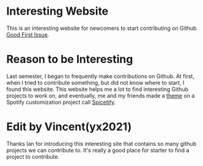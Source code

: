 # Interesting Website
This is an interesting website for newcomers to start contributing on Github [Good First Issue](https://goodfirstissues.com/).

# Reason to be Interesting
Last semester, I began to frequently make contributions on Github. At first, when I tried to contribute something, but did not know where to start, I found this website. This website helps me a lot to find interesting Github projects to work on, and eventually, me and my friends made a [theme](https://github.com/spicetify/spicetify-themes/tree/master/Flow) on a Spotify customization project call [Spicetify](https://spicetify.app/).

# Edit by Vincent(yx2021)
Thanks Ian for introducing this interesting site that contains so many github projects we can contribute to. It's really a good place for starter to find a project to contribute. 